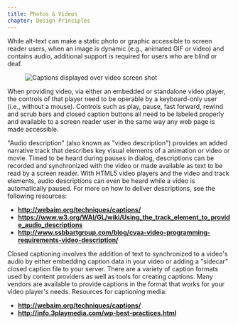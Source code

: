```yaml
---
title: Photos & Videos
chapter: Design Principles
---
```

While alt-text can make a static photo or graphic accessible to screen reader users, when an image is dynamic (e.g., animated GIF or video) and contains audio, additional support is required for users who are blind or deaf.

<figure>
  <img src="./images/captions.png" alt="Captions displayed over video screen 
  shot" />
</figure>

When providing video, via either an embedded or standalone video player, the controls of that player need to be operable by a keyboard-only user (i.e., without a mouse). Controls such as play, pause, fast forward, rewind and scrub bars and closed caption buttons all need to be labeled properly and available to a screen reader user in the same way any web page is made accessible.

"Audio description" (also known as "video description") provides an added narrative track that describes key visual elements of a animation or video or movie. Timed to be heard during pauses in dialog, descriptions can be recorded and synchronized with the video or made available as text to be read by a screen reader. With HTML5 video players and the video and track elements, audio descriptions can even be heard while a video is automatically paused. For more on how to deliver descriptions, see the following resources:
- **<http://webaim.org/techniques/captions/>**
- **<https://www.w3.org/WAI/GL/wiki/Using_the_track_element_to_provide_audio_descriptions>**
- **<http://www.ssbbartgroup.com/blog/cvaa-video-programming-requirements-video-description/>**

Closed captioning involves the addition of text to synchronized to a video's audio by either embedding caption data in your video or adding a "sidecar" closed caption file to your server. There are a variety of caption formats used by content providers as well as tools for creating captions. Many vendors are available to provide captions in the format that works for your video player's needs. Resources for captioning media:

- **<http://webaim.org/techniques/captions/>**
- **<http://info.3playmedia.com/wp-best-practices.html>**

